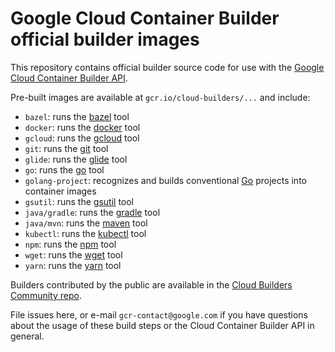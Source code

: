 # Google Cloud Container Builder official builder images

This repository contains official builder source code for use with the [Google Cloud Container Builder API](https://cloud.google.com/container-builder/docs/).

Pre-built images are available at `gcr.io/cloud-builders/...` and include:

*   `bazel`: runs the [bazel](https://bazel.io) tool
*   `docker`: runs the [docker](https://docker.com) tool
*   `gcloud`: runs the [gcloud](https://cloud.google.com/sdk/gcloud/) tool
*   `git`: runs the [git](https://git-scm.com/) tool
*   `glide`: runs the [glide](https://glide.sh/) tool
*   `go`: runs the [go](https://golang.org/cmd/go) tool
*   `golang-project`: recognizes and builds conventional [Go](https://golang.org) projects into container images
*   `gsutil`: runs the [gsutil](https://cloud.google.com/storage/docs/gsutil) tool
*   `java/gradle`: runs the [gradle](https://gradle.org/) tool
*   `java/mvn`: runs the [maven](https://maven.apache.org/) tool
*   `kubectl`: runs the [kubectl](https://kubernetes.io/docs/user-guide/kubectl-overview/) tool
*   `npm`: runs the [npm](https://docs.npmjs.com/) tool
*   `wget`: runs the [wget](https://www.gnu.org/software/wget/) tool
*   `yarn`: runs the [yarn](https://yarnpkg.com/) tool

Builders contributed by the public are available in the
[Cloud Builders Community repo](https://github.com/GoogleCloudPlatform/cloud-builders-community).

File issues here, or e-mail `gcr-contact@google.com` if you have questions about the usage of these build steps or the Cloud Container Builder API in general.
